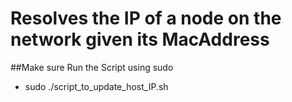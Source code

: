 # Resolves the IP of a node on the network given its MacAddress
##Make sure Run the Script using sudo 
  - sudo ./script_to_update_host_IP.sh
